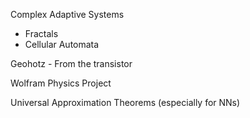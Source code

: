 Complex Adaptive Systems
- Fractals
- Cellular Automata

Geohotz - From the transistor

Wolfram Physics Project

Universal Approximation Theorems (especially for NNs)
